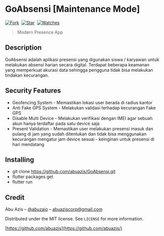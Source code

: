 # GoAbsensi [Maintenance Mode]

[![Fork](https://img.shields.io/github/forks/abuazis/GoAbsensi?style=social)](https://github.com/abuazis/GoAbsensi/fork)&nbsp; [![Star](https://img.shields.io/github/stars/abuazis/GoAbsensi?style=social)](https://github.com/abuazis/GoAbsensi/star)&nbsp; [![Watches](https://img.shields.io/github/watchers/abuazis/GoAbsensi?style=social)](https://github.com/abuazis/GoAbsensi/)&nbsp;

> Modern Presence App

## Description
GoAbsensi adalah aplikasi presensi yang digunakan siswa / karyawan untuk melakukan absensi harian secara digital. Terdapat beberapa keamanan yang memperkuat akurasi data sehingga pengguna tidak bisa melakukan tindakan kecurangan.

<!-- ## Demo
Get GoAbsensi on PlayStore <a href="https://play.google.com/store/apps/details?id=com.abuaziz.go_absensi">https://play.google.com/store/apps/details?id=com.abuaziz.go_absensi</a>

<p><img  src="https://i.ibb.co/C8L3HSv/Go-Absensi-Feature-Graphic.png"/></p> -->

## Security Features

- Geofencing System - Memastikan lokasi user berada di radius kantor
- Anti Fake GPS System - Melakukan validasi terhadap kecurangan Fake GPS
- Disable Multi Device - Melakukan verifikasi dengan IMEI agar sebuah akun hanya terdaftar pada satu device saja
- Present Validation - Memastikan user melakukan presensi masuk dan pulang di jam yang sudah ditentukan dan tidak bisa menggunakan kecurangan mengatur jam device sesuai - keinginan untuk presensi di hari mendatang

## Installing

- git clone https://github.com/abuazis/GoAbsensi.git
- flutter packages get
- flutter run

<!-- ## Release History

- 1.0.0+1
  - CHANGE: APK release -->

## Credit

Abu Azis – [@abuzaio](https://instagram.com/abuzaio) – abuaziscorp@gmail.com

Distributed under the MIT license. See `LICENSE` for more information.

[https://github.com/abuazis](https://github.com/abuazis/)
